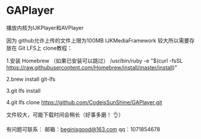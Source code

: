 # GAPlayer
播放内核为IJKPlayer和AVPlayer

因为 github允许上传的文件上限为100MB IJKMediaFramework 较大所以需要存放在 Git LFS上
clone教程：

1.安装 Homebrew （如果已安装可以跳过）
/usr/bin/ruby -e "$(curl -fsSL https://raw.githubusercontent.com/Homebrew/install/master/install)"

2.brew install git-lfs

3.git lfs install

4.git lfs clone https://github.com/CodeisSunShine/GAPlayer.git

文件较大，可能下载时间会稍长（好事多磨！ 👌）




















有问题可联系：
邮箱：beginisgood@163.com
qq：1071854678
